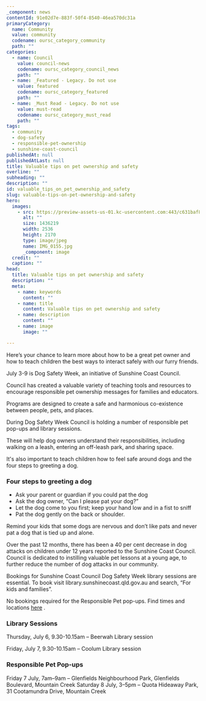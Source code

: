 ```yaml
---
_component: news
contentId: 91e02d7e-883f-50f4-8540-46ea570dc31a
primaryCategory:
  name: Community
  value: community
  codename: oursc_category_community
  path: ""
categories:
  - name: Council
    value: council-news
    codename: oursc_category_council_news
    path: ""
  - name: _Featured - Legacy. Do not use
    value: featured
    codename: oursc_category_featured
    path: ""
  - name: _Must Read - Legacy. Do not use
    value: must-read
    codename: oursc_category_must_read
    path: ""
tags:
  - community
  - dog-safety
  - responsible-pet-ownership
  - sunshine-coast-council
publishedAt: null
publishedAtLast: null
title: Valuable tips on pet ownership and safety
overline: ""
subheading: ""
description: ""
id: valuable_tips_on_pet_ownership_and_safety
slug: valuable-tips-on-pet-ownership-and-safety
hero:
  images:
    - src: https://preview-assets-us-01.kc-usercontent.com:443/c631baf8-1b46-001f-580c-d0001b68b4a8/b962c1c0-e50d-45d6-9d6d-656a7b71b0a2/IMG_0155.jpg
      alt: ""
      size: 1436219
      width: 2536
      height: 2170
      type: image/jpeg
      name: IMG_0155.jpg
      _component: image
  credit: ""
  caption: ""
head:
  title: Valuable tips on pet ownership and safety
  description: ""
  meta:
    - name: keywords
      content: ""
    - name: title
      content: Valuable tips on pet ownership and safety
    - name: description
      content: ""
    - name: image
      image: ""

---
```

Here’s your chance to learn more about how to be a great pet owner and how to teach children the best ways to interact safely with our furry friends.

July 3-9 is Dog Safety Week, an initiative of Sunshine Coast Council.

Council has created a valuable variety of teaching tools and resources to encourage responsible pet ownership messages for families and educators.

Programs are designed to create a safe and harmonious co-existence between people, pets, and places.

During Dog Safety Week Council is holding a number of responsible pet pop-ups and library sessions.

These will help dog owners understand their responsibilities, including walking on a leash, entering an off-leash park, and sharing space.

It's also important to teach children how to feel safe around dogs and the four steps to greeting a dog.

### Four steps to greeting a dog

*   Ask your parent or guardian if you could pat the dog
*   Ask the dog owner, “Can I please pat your dog?”
*   Let the dog come to you first; keep your hand low and in a fist to sniff
*   Pat the dog gently on the back or shoulder.

Remind your kids that some dogs are nervous and don’t like pats and never pat a dog that is tied up and alone.

Over the past 12 months, there has been a 40 per cent decrease in dog attacks on children under 12 years reported to the Sunshine Coast Council. Council is dedicated to instilling valuable pet lessons at a young age, to further reduce the number of dog attacks in our community.

Bookings for Sunshine Coast Council Dog Safety Week library sessions are essential. To book visit library.sunshinecoast.qld.gov.au and search, “For kids and families”.

No bookings required for the Responsible Pet pop-ups. Find times and locations [here](https://www.sunshinecoast.qld.gov.au/Living-and-Community/Animals-and-Pets/Community-Education/Pop-up-booths)
.

### Library Sessions

Thursday, July 6, 9.30-10.15am – Beerwah Library session

Friday, July 7, 9.30-10.15am – Coolum Library session

### Responsible Pet Pop-ups

Friday 7 July, 7am–9am – Glenfields Neighbourhood Park, Glenfields Boulevard, Mountain Creek Saturday 8 July, 3–5pm – Quota Hideaway Park, 31 Cootamundra Drive, Mountain Creek

